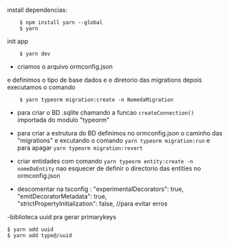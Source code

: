 
install dependencias:
```
    $ npm install yarn --global
    $ yarn
```
init app
``` 
    $ yarn dev  
```
- criamos o arquivo ormconfig.json

e definimos o tipo de base dados e o diretorio das migrations 
depois executamos  o comando 
``` 
    $ yarn typeorm migration:create -n NomedaMigration 
```

- para criar o BD .sqlite chamando a funcao ``createConnection()`` importada do modulo "typeorm"
- para criar a estrutura do BD definimos no ormconfig.json o caminho das "migrations" e excutando o comando ``yarn typeorm migration:run`` e para apagar ``yarn typeorm migration:revert``

- criar entidades com comando ``yarn typeorm entity:create -n nomeDaEntity`` nao esquecer de definir o directorio das entities no ormconfig.json

- descomentar na tsconfig :
    "experimentalDecorators": true,                 
    "emitDecoratorMetadata": true,  
    "strictPropertyInitialization": false, //para evitar erros 

-biblioteca uuid pra gerar primarykeys 
```
$ yarn add uuid 
$ yarn add type@/uuid
```
